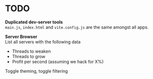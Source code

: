# TODO
**Duplicated dev-server tools**  
`main.js`, `index.html` and `vite.config.js` are the same amongst all apps.


**Server Browser**  
List all servers with the following data
- Threads to weaken
- Threads to grow
- Profit per second (assuming we hack for X%)

Toggle theming, toggle filtering
